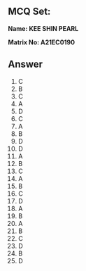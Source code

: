 ## MCQ Set:

**Name: KEE SHIN PEARL**

**Matrix No: A21EC0190**

## Answer
1. C
2. B
3. C
4. A
5. D
6. C 
7. A
8. B
9. D
10. D
11. A
12. B
13. C
14. A
15. B 
16. C
17. D
18. A
19. B
20. A
21. B
22. C
23. D
24. B
25. D
